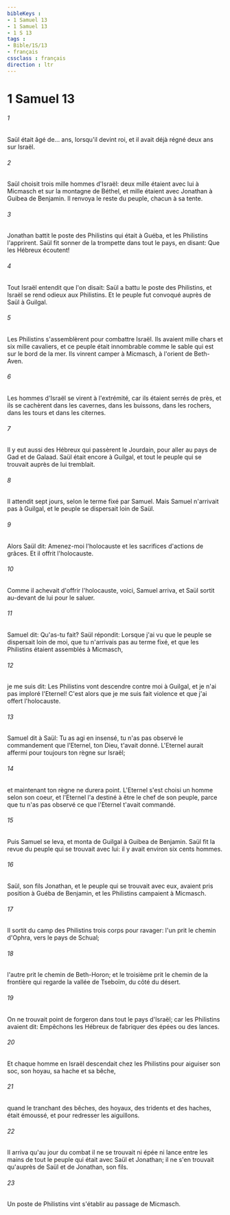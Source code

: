 ```yaml
---
bibleKeys : 
- 1 Samuel 13
- 1 Samuel 13
- 1 S 13
tags : 
- Bible/1S/13
- français
cssclass : français
direction : ltr
---
```


# 1 Samuel 13

###### 1
Saül était âgé de... ans, lorsqu'il devint roi, et il avait déjà régné deux ans sur Israël.
###### 2
Saül choisit trois mille hommes d'Israël: deux mille étaient avec lui à Micmasch et sur la montagne de Béthel, et mille étaient avec Jonathan à Guibea de Benjamin. Il renvoya le reste du peuple, chacun à sa tente.
###### 3
Jonathan battit le poste des Philistins qui était à Guéba, et les Philistins l'apprirent. Saül fit sonner de la trompette dans tout le pays, en disant: Que les Hébreux écoutent!
###### 4
Tout Israël entendit que l'on disait: Saül a battu le poste des Philistins, et Israël se rend odieux aux Philistins. Et le peuple fut convoqué auprès de Saül à Guilgal.
###### 5
Les Philistins s'assemblèrent pour combattre Israël. Ils avaient mille chars et six mille cavaliers, et ce peuple était innombrable comme le sable qui est sur le bord de la mer. Ils vinrent camper à Micmasch, à l'orient de Beth-Aven.
###### 6
Les hommes d'Israël se virent à l'extrémité, car ils étaient serrés de près, et ils se cachèrent dans les cavernes, dans les buissons, dans les rochers, dans les tours et dans les citernes.
###### 7
Il y eut aussi des Hébreux qui passèrent le Jourdain, pour aller au pays de Gad et de Galaad. Saül était encore à Guilgal, et tout le peuple qui se trouvait auprès de lui tremblait.
###### 8
Il attendit sept jours, selon le terme fixé par Samuel. Mais Samuel n'arrivait pas à Guilgal, et le peuple se dispersait loin de Saül.
###### 9
Alors Saül dit: Amenez-moi l'holocauste et les sacrifices d'actions de grâces. Et il offrit l'holocauste.
###### 10
Comme il achevait d'offrir l'holocauste, voici, Samuel arriva, et Saül sortit au-devant de lui pour le saluer.
###### 11
Samuel dit: Qu'as-tu fait? Saül répondit: Lorsque j'ai vu que le peuple se dispersait loin de moi, que tu n'arrivais pas au terme fixé, et que les Philistins étaient assemblés à Micmasch,
###### 12
je me suis dit: Les Philistins vont descendre contre moi à Guilgal, et je n'ai pas imploré l'Eternel! C'est alors que je me suis fait violence et que j'ai offert l'holocauste.
###### 13
Samuel dit à Saül: Tu as agi en insensé, tu n'as pas observé le commandement que l'Eternel, ton Dieu, t'avait donné. L'Eternel aurait affermi pour toujours ton règne sur Israël;
###### 14
et maintenant ton règne ne durera point. L'Eternel s'est choisi un homme selon son coeur, et l'Eternel l'a destiné à être le chef de son peuple, parce que tu n'as pas observé ce que l'Eternel t'avait commandé.
###### 15
Puis Samuel se leva, et monta de Guilgal à Guibea de Benjamin. Saül fit la revue du peuple qui se trouvait avec lui: il y avait environ six cents hommes.
###### 16
Saül, son fils Jonathan, et le peuple qui se trouvait avec eux, avaient pris position à Guéba de Benjamin, et les Philistins campaient à Micmasch.
###### 17
Il sortit du camp des Philistins trois corps pour ravager: l'un prit le chemin d'Ophra, vers le pays de Schual;
###### 18
l'autre prit le chemin de Beth-Horon; et le troisième prit le chemin de la frontière qui regarde la vallée de Tseboïm, du côté du désert.
###### 19
On ne trouvait point de forgeron dans tout le pays d'Israël; car les Philistins avaient dit: Empêchons les Hébreux de fabriquer des épées ou des lances.
###### 20
Et chaque homme en Israël descendait chez les Philistins pour aiguiser son soc, son hoyau, sa hache et sa bêche,
###### 21
quand le tranchant des bêches, des hoyaux, des tridents et des haches, était émoussé, et pour redresser les aiguillons.
###### 22
Il arriva qu'au jour du combat il ne se trouvait ni épée ni lance entre les mains de tout le peuple qui était avec Saül et Jonathan; il ne s'en trouvait qu'auprès de Saül et de Jonathan, son fils.
###### 23
Un poste de Philistins vint s'établir au passage de Micmasch.
